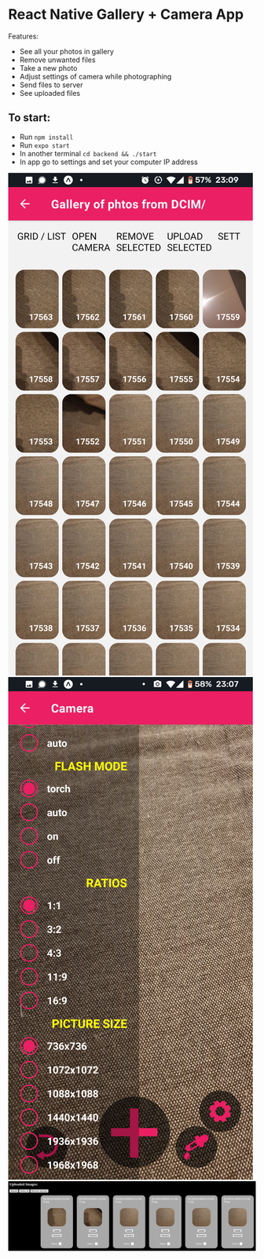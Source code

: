 # React Native Gallery + Camera App
Features:
- See all your photos in gallery
- Remove unwanted files
- Take a new photo
- Adjust settings of camera while photographing
- Send files to server
- See uploaded files

## To start:
- Run `npm install`
- Run `expo start`
- In another terminal `cd backend && ./start`
- In app go to settings and set your computer IP address

![Screenshot of gallery](screenshot1.png)
![Screenshot of camera](screenshot2.png)
![Screenshot of webapp](screenshot3.png)
